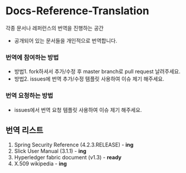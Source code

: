 # Docs-Reference-Translation
각종 문서나 레퍼런스의 번역을 진행하는 공간

- 공개되어 있는 문서들을 개인적으로 번역합니다.

### 번역에 참여하는 방법
- 방법1. fork하셔서 추가/수정 후 master branch로 pull request 날려주세요.
- 방법2. issues에 번역 추가/수정 템플릿 사용하여 이슈 제기 해주세요.

### 번역 요청하는 방법
- issues에서 번역 요청 템플릿 사용하여 이슈 제기 해주세요.


## 번역 리스트
1. Spring Security Reference (4.2.3.RELEASE) - **ing**
2. Slick User Manual (3.1.1) - **ing**
3. Hyperledger fabric document (v1.3) - **ready**
4. X.509 wikipedia - **ing**
